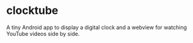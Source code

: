 # clocktube
A tiny Android app to display a digital clock and a webview for watching YouTube videos side by side. 
